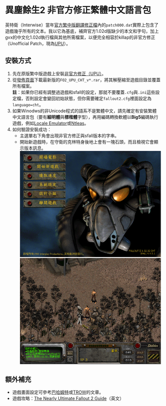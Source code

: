 # 異塵餘生2 非官方修正繁體中文語言包

英特衛（Interwise）當年[官方繁中版翻譯修正檔](https://web.archive.org/web/20010128163400/http://www.interwise.com.tw/FALLOUT/FALLOUT2/f2cpatch.htm)內的`patch000.dat`實際上包含了遊戲幾乎所有的文本。我以它為基底，補齊官方1.02d版缺少的本文和字句，加上gvx的中文化1.02d執行檔與其他所需檔案，以便完全相容於killap的非官方修正（Unofficial Patch，現為[UPU](https://github.com/BGforgeNet/Fallout2_Unofficial_Patch)）。

## 安裝方式

1. 先在原版繁中版遊戲上安裝[非官方修正（UPU）](https://github.com/BGforgeNet/Fallout2_Unofficial_Patch)。
2. 從[發佈頁面](https://github.com/NovaRain/FO2_UP_TChinese/releases/latest)下載最新版的`FO2_UPU_CHT_v*.rar`，將其解壓縮至遊戲目錄並覆蓋所有檔案。\
   **註**：如果你已經有調整過遊戲和sfall的設定，那就不要覆蓋`.cfg`與`.ini`這些設定檔，否則設定會變回初始狀態，但你需要確定`fallout2.cfg`裡面設定為`language=cht`。
3. 如果Winodws的非Unicode程式的語系不是繁體中文，請先確定有安裝繁體中文語言包（要有**細明體**與**標楷體**字型），再用編碼轉換軟體以**Big5**編碼執行遊戲，例如[Locale Emulator](https://github.com/xupefei/Locale-Emulator)或[Ntleas](https://github.com/zxyacb/ntlea)。
4. 如何驗證安裝成功：
   * 主選單右下角會出現非官方修正與sfall版本的字串。
   * 開始新遊戲時，在守衛的克林特身後地上會有一塊石頭，而且檢視它會顯示版本訊息。
   ![](Resources/pics/f2upu_cht1.png)
   ![](Resources/pics/f2upu_cht2.png)

## 額外補充

* 遊戲畫面設定可參考[巴哈姆特](https://forum.gamer.com.tw/C.php?bsn=2023&snA=22586)或[TROW](https://trow.cc/board/showtopic=50933)的文章。
* 遊戲攻略：[The Nearly Ultimate Fallout 2 Guide](https://lemmings19.github.io/fallout-2-walkthrough/)（英文）
